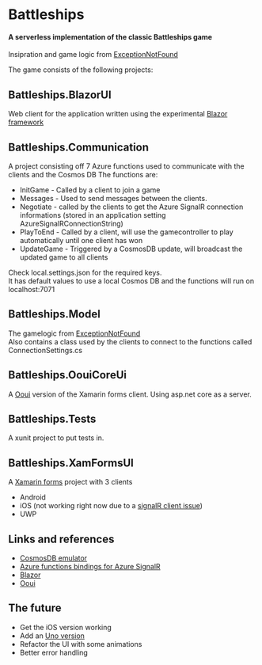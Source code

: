 
# Battleships
#### A serverless implementation of the classic Battleships game
Insipration and game logic from [ExceptionNotFound](https://exceptionnotfound.net/modeling-battleship-in-csharp-introduction-and-strategies/)

The game consists of the following projects:
## Battleships.BlazorUI
Web client for the application written using the experimental [Blazor framework](https://blazor.net)
## Battleships.Communication
A project consisting off 7 Azure functions used to communicate with the clients and the Cosmos DB
The functions are:
- InitGame - Called by a client to join a game
- Messages - Used to send messages between the clients. 
- Negotiate - called by the clients to get the Azure SignalR connection informations (stored in an application setting AzureSignalRConnectionString)
- PlayToEnd - Called by a client, will use the gamecontroller to play automatically until one client has won
- UpdateGame - Triggered by a CosmosDB update, will broadcast the updated game to all clients

Check local.settings.json for the required keys.<br/>
It has default values to use a local Cosmos DB and the functions will run on localhost:7071

## Battleships.Model
The gamelogic from [ExceptionNotFound](https://exceptionnotfound.net/modeling-battleship-in-csharp-introduction-and-strategies/)<br/>
Also contains a class used by the clients to connect to the functions called ConnectionSettings.cs

## Battleships.OouiCoreUi
A [Ooui](https://github.com/praeclarum/ooui) version of the Xamarin forms client. Using asp.net core as a server.

## Battleships.Tests
A xunit project to put tests in.

## Battleships.XamFormsUI
A [Xamarin forms](https://docs.microsoft.com/en-us/xamarin/xamarin-forms/) project with 3 clients
- Android
- iOS (not working right now due to a [signalR client issue](https://github.com/aspnet/SignalR/issues/1886))
- UWP

## Links and references
- [CosmosDB emulator](https://docs.microsoft.com/en-us/azure/cosmos-db/local-emulator)
- [Azure functions bindings for Azure SignalR](https://github.com/anthonychu/AzureAdvocates.WebJobs.Extensions.SignalRService)
- [Blazor](https://blazor.net)
- [Ooui](https://github.com/praeclarum/ooui)

## The future
- Get the iOS version working
- Add an [Uno version](http://platform.uno/)
- Refactor the UI with some animations
- Better error handling
